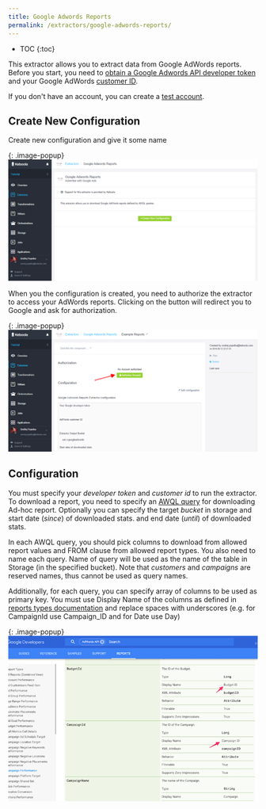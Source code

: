 ```yaml
---
title: Google Adwords Reports
permalink: /extractors/google-adwords-reports/
---
```


* TOC
{:toc}

This extractor allows you to extract data from Google AdWords reports.
Before you start, you need to 
[obtain a Google Adwords API developer token](https://developers.google.com/adwords/api/docs/guides/signup#token_review_team_has_approved_my_developer_token) 
and your Google AdWords [customer ID](https://support.google.com/adwords/answer/1704344?hl=en).

If you don't have an account, you can create a [test account](https://developers.google.com/adwords/api/docs/guides/first-api-call#create_test_accounts).

## Create New Configuration

Create new configuration and give it some name

{: .image-popup}
![Screenshot - Create configuration](/extractors/google-adwords-reports/ui_create_config.png)

When you the configuration is created, you need to authorize the extractor to access your AdWords 
reports. Clicking on the button will redirect you to Google and ask for authorization.

{: .image-popup}
![Screenshot - Create configuration](/extractors/google-adwords-reports/ui_authorize_config.png)

## Configuration
You must specify your *developer token* and *customer id* to run the extractor. To download a report, you 
need to specify an [AWQL query](https://developers.google.com/adwords/api/docs/guides/awql) for downloading Ad-hoc report. 
Optionally you can specify the target *bucket* in storage and start date (*since*) of downloaded stats.
and end date (*until*) of downloaded stats.

In each AWQL query, you should pick columns to download from allowed report values and FROM clause from allowed report types.
You also need to name each query. Name of query will be used as the name of the table in Storage (in the 
specified bucket). Note that *customers* and *campaigns* are reserved names, thus cannot be used as query names.

Additionally, for each query, you can specify array of columns to be used as primary key. You must use Display Name of the columns as defined in 
[reports types documentation](https://developers.google.com/adwords/api/docs/appendix/reports) and replace spaces with underscores 
(e.g. for CampaignId use Campaign_ID and for Date use Day)

{: .image-popup}
![Screenshot - Report column names](/extractors/google-adwords-reports/report_types.png)
